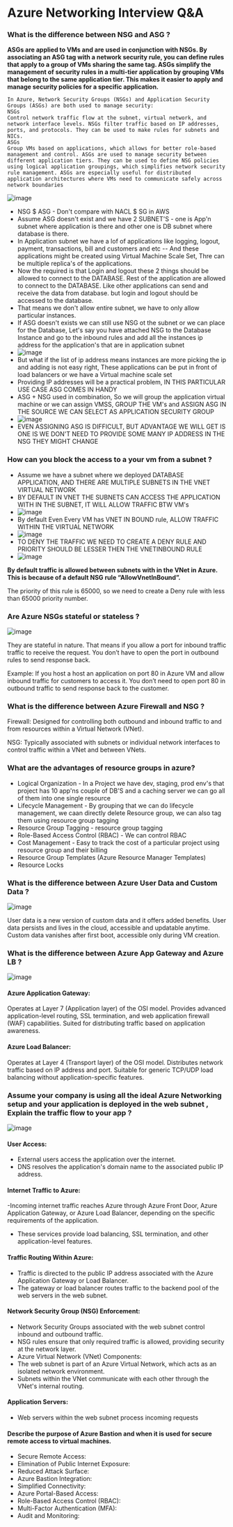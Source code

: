 # Azure Networking Interview Q&A

### What is the difference between NSG and ASG ?
**ASGs are applied to VMs and are used in conjunction with NSGs. By associating an ASG tag with a network security rule, you can define rules that apply to a group of VMs sharing the same tag.
ASGs simplify the management of security rules in a multi-tier application by grouping VMs that belong to the same application tier. This makes it easier to apply and manage security policies for a specific application.**

```
In Azure, Network Security Groups (NSGs) and Application Security Groups (ASGs) are both used to manage security:
NSGs
Control network traffic flow at the subnet, virtual network, and network interface levels. NSGs filter traffic based on IP addresses, ports, and protocols. They can be used to make rules for subnets and NICs.
ASGs
Group VMs based on applications, which allows for better role-based management and control. ASGs are used to manage security between different application tiers. They can be used to define NSG policies using logical application groupings, which simplifies network security rule management. ASGs are especially useful for distributed application architectures where VMs need to communicate safely across network boundaries
```
![image](https://github.com/pavankumar0077/Azure-zero-to-hero/assets/40380941/d6779047-3c29-443c-8366-ba2562d15951)

- NSG $ ASG - Don't compare with NACL $ SG in AWS
- Assume ASG doesn't exist and we have 2 SUBNET'S - one is App'n subnet where application is there and other one is DB subnet where database is there.
- In Application subnet we have a lof of applications like logging, logout, payment, transactions, bill and customers and etc -- And these applications might be created using Virtual Machine Scale Set, Thre can be multiple replica's of the applications.
- Now the required is that Login and logout these 2 things should be allowed to connect to the DATABASE. Rest of the application are allowed to connect to the DATABASE. Like other applications can send and receive the data from database. but login and logout should be accessed to the database.
- That means we don't allow entire subnet, we have to only allow particular instances.
- If ASG doesn't exists we can still use NSG ot the subnet or we can place for the Database, Let's say you have attached NSG to the Database Instance and go to the inbound rules and add all the instances ip address for the application's that are in application subnet
- ![image](https://github.com/pavankumar0077/Azure-zero-to-hero/assets/40380941/9c8b4f94-6a55-46e1-849b-c4e5b8c33af8)
- But what if the list of ip address means instances are more picking the ip and adding is not easy right, These applications can be put in front of load balancers or we have a Virtual machine scale set
- Providing IP addresses will be a practical problem, IN THIS PARTICULAR USE CASE ASG COMES IN HANDY
- ASG + NSG used in combination, So we will group the application virtual machine or we can assign VMSS, GROUP THE VM's and ASSIGN ASG IN THE SOURCE WE CAN SELECT AS APPLICATION SECURITY GROUP
- ![image](https://github.com/pavankumar0077/Azure-zero-to-hero/assets/40380941/972574bc-9bce-4960-99fd-d2e91aa393bb)
- EVEN ASSIGNING ASG IS DIFFICULT, BUT ADVANTAGE WE WILL GET IS ONE IS WE DON'T NEED TO PROVIDE SOME MANY IP ADDRESS IN THE NSG THEY MIGHT CHANGE 


### How can you block the access to a your vm from a subnet ?
- Assume we have a subnet where we deployed DATABASE APPLICATION, AND THERE ARE MULTIPLE SUBNETS IN THE VNET VIRTUAL NETWORK
- BY DEFAULT IN VNET THE SUBNETS CAN ACCESS THE APPLICATION WITH IN THE SUBNET, IT WILL ALLOW TRAFFIC BTW VM's
- ![image](https://github.com/pavankumar0077/Azure-zero-to-hero/assets/40380941/c80651c0-957c-4063-8772-8fc09d4c1d55)
- By default Even Every VM has VNET IN BOUND rule, ALLOW TRAFFIC WITHIN THE VIRTUAL NETWORK
- ![image](https://github.com/pavankumar0077/Azure-zero-to-hero/assets/40380941/7f163b32-d4e4-4ab6-8565-ed7498c4916b)
- TO DENY THE TRAFFIC WE NEED TO CREATE A DENY RULE AND PRIORITY SHOULD BE LESSER THEN THE VNETINBOUND RULE
- ![image](https://github.com/pavankumar0077/Azure-zero-to-hero/assets/40380941/e4a3b4ec-98b1-4612-acf6-229619302341)


**By default traffic is allowed between subnets with in the VNet in Azure. This is because of a default NSG rule “AllowVnetInBound”.** 

The priority of this rule is 65000, so we need to create a Deny rule with less than 65000 priority number.

### Are Azure NSGs stateful or stateless ?

![image](https://github.com/pavankumar0077/Azure-zero-to-hero/assets/40380941/613c9503-62f9-434b-af4c-3fb844f2fd7d)

They are stateful in nature. That means if you allow a port for inbound traffic traffic to receive the request. You don’t have to open the port in outbound rules to send response back.

Example: If you host a host an application on port 80 in Azure VM and allow inbound traffic for customers to access it. You don’t need to open port 80 in outbound traffic to send response back to the customer.

### What is the difference between Azure Firewall and NSG ?
Firewall:
Designed for controlling both outbound and inbound traffic to and from resources within a Virtual Network (VNet).

NSG:
Typically associated with subnets or individual network interfaces to control traffic within a VNet and between VNets.

### What are the advantages of resource groups in azure?
- Logical Organization - In a Project we have dev, staging, prod env's that project has 10 app'ns couple of DB'S and a caching server we can go all of them into one single resource
- Lifecycle Management - By grouping that we can do lifecycle management, we caan directly delete Resource group, we can also tag them using resource group tagging 
- Resource Group Tagging - resource group tagging 
- Role-Based Access Control (RBAC) - We can control RBAC 
- Cost Management - Easy to track the cost of a particular project using resource group and their billing 
- Resource Group Templates (Azure Resource Manager Templates)
- Resource Locks

### What is the difference between Azure User Data and Custom Data ?

![image](https://github.com/pavankumar0077/Azure-zero-to-hero/assets/40380941/162cd018-90b3-46a5-bbfe-2cdacd43671b)

User data is a new version of custom data and it offers added benefits. User data persists and lives in the cloud, accessible and updatable anytime. Custom data vanishes after first boot, accessible only during VM creation.

### What is the difference between Azure App Gateway and Azure LB ?

![image](https://github.com/pavankumar0077/Azure-zero-to-hero/assets/40380941/458e460e-a29d-4f2d-8d9b-d84b557cf60f)

#### Azure Application Gateway:
Operates at Layer 7 (Application layer) of the OSI model.
Provides advanced application-level routing, SSL termination, and web application firewall (WAF) capabilities.
Suited for distributing traffic based on application awareness.

#### Azure Load Balancer:
Operates at Layer 4 (Transport layer) of the OSI model.
Distributes network traffic based on IP address and port.
Suitable for generic TCP/UDP load balancing without application-specific features.

### Assume your company is using all the ideal Azure Networking setup and your application is deployed in the web subnet , Explain the traffic flow to your app ?

![image](https://github.com/pavankumar0077/Azure-zero-to-hero/assets/40380941/eb48c99e-b762-4d40-8b99-b1780d203f40)

#### User Access:
- External users access the application over the internet.
- DNS resolves the application's domain name to the associated public IP address.

#### Internet Traffic to Azure:
-Incoming internet traffic reaches Azure through Azure Front Door, Azure Application Gateway, or Azure Load Balancer, depending on the specific requirements of the application.
- These services provide load balancing, SSL termination, and other application-level features.

#### Traffic Routing Within Azure:
- Traffic is directed to the public IP address associated with the Azure Application Gateway or Load Balancer.
- The gateway or load balancer routes traffic to the backend pool of the web servers in the web subnet.

#### Network Security Group (NSG) Enforcement:
- Network Security Groups associated with the web subnet control inbound and outbound traffic.
- NSG rules ensure that only required traffic is allowed, providing security at the network layer.
- Azure Virtual Network (VNet) Components:
- The web subnet is part of an Azure Virtual Network, which acts as an isolated network environment.
- Subnets within the VNet communicate with each other through the VNet's internal routing.

#### Application Servers:
- Web servers within the web subnet process incoming requests

#### Describe the purpose of Azure Bastion and when it is used for secure remote access to virtual machines.
- Secure Remote Access:
- Elimination of Public Internet Exposure:
- Reduced Attack Surface:
- Azure Bastion Integration:
- Simplified Connectivity:
- Azure Portal-Based Access:
- Role-Based Access Control (RBAC):
- Multi-Factor Authentication (MFA):
- Audit and Monitoring:




